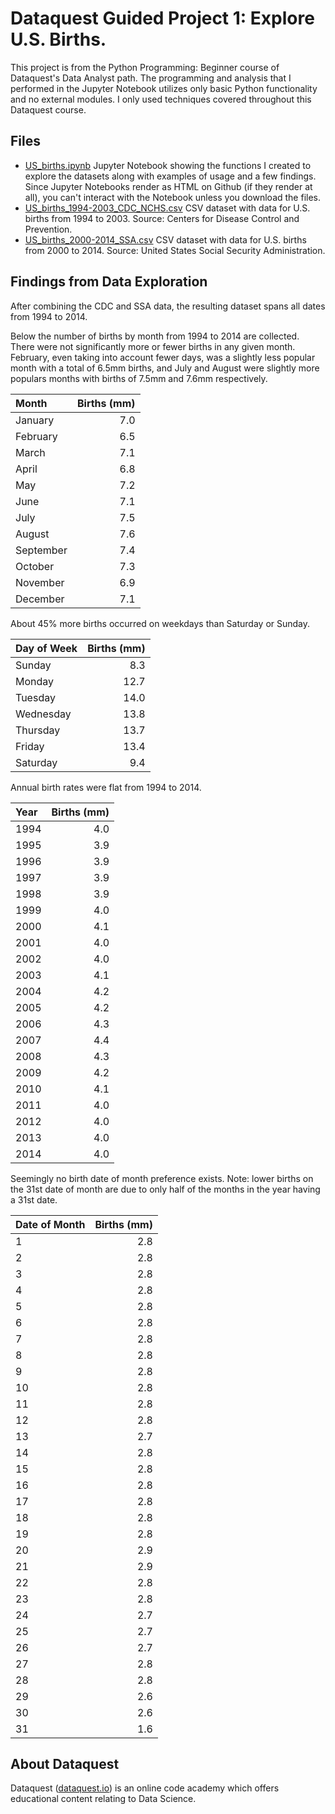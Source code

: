 # Dataquest Guided Project 1: Explore U.S. Births.
This project is from the Python Programming: Beginner course of Dataquest's Data Analyst path. The programming and analysis that I performed in the Jupyter Notebook utilizes only basic Python functionality and no external modules. I only used techniques covered throughout this Dataquest course.

## Files
- [US_births.ipynb](https://github.com/KPwagner/dataquest-project1-US-births/blob/master/US_births.ipynb) Jupyter Notebook showing the functions I created to explore the datasets along with examples of usage and a few findings. Since Jupyter Notebooks render as HTML on Github (if they render at all), you can't interact with the Notebook unless you download the files.
- [US_births_1994-2003_CDC_NCHS.csv](https://github.com/KPwagner/dataquest-project1-US-births/blob/master/US_births_1994-2003_CDC_NCHS.csv) CSV dataset with data for U.S. births from 1994 to 2003. Source: Centers for Disease Control and Prevention.
- [US_births_2000-2014_SSA.csv](https://github.com/KPwagner/dataquest-project1-US-births/blob/master/US_births_2000-2014_SSA.csv) CSV dataset with data for U.S. births from 2000 to 2014. Source: United States Social Security Administration.

## Findings from Data Exploration
After combining the CDC and SSA data, the resulting dataset spans all dates from 1994 to 2014.

Below the number of births by month from 1994 to 2014 are collected. There were not significantly more or fewer births in any given month. February, even taking into account fewer days, was a slightly less popular month with a total of 6.5mm births, and July and August were slightly more populars months with births of 7.5mm and 7.6mm respectively.

| Month | Births (mm) |
| :---- | -----: |
| January | 7.0 |
| February | 6.5 |
| March | 7.1 |
| April | 6.8 |
| May | 7.2 |
| June | 7.1 |
| July | 7.5 |
| August | 7.6 |
| September | 7.4 |
| October | 7.3 |
| November | 6.9 |
| December | 7.1 |

About 45% more births occurred on weekdays than Saturday or Sunday.

| Day of Week | Births (mm) |
| :---------- | ----------: |
| Sunday | 8.3 |
| Monday | 12.7 |
| Tuesday | 14.0 |
| Wednesday | 13.8 |
| Thursday | 13.7 |
| Friday | 13.4 |
| Saturday | 9.4 | 

Annual birth rates were flat from 1994 to 2014.

| Year | Births (mm) |
| :--- | ----------: |
| 1994 | 4.0 |
| 1995 | 3.9 |
| 1996 | 3.9 |
| 1997 | 3.9 |
| 1998 | 3.9 |
| 1999 | 4.0 |
| 2000 | 4.1 |
| 2001 | 4.0 |
| 2002 | 4.0 |
| 2003 | 4.1 |
| 2004 | 4.2 |
| 2005 | 4.2 |
| 2006 | 4.3 |
| 2007 | 4.4 |
| 2008 | 4.3 |
| 2009 | 4.2 |
| 2010 | 4.1 |
| 2011 | 4.0 |
| 2012 | 4.0 |
| 2013 | 4.0 |
| 2014 | 4.0 |

Seemingly no birth date of month preference exists. Note: lower births on the 31st date of month are due to only half of the months in the year having a 31st date.

| Date of Month | Births (mm) |
| :------------ | ----------: |
| 1 | 2.8 |
| 2 | 2.8 |
| 3 | 2.8 |
| 4 | 2.8 |
| 5 | 2.8 |
| 6 | 2.8 |
| 7 | 2.8 |
| 8 | 2.8 |
| 9 | 2.8 |
| 10 | 2.8 |
| 11 | 2.8 |
| 12 | 2.8 |
| 13 | 2.7 |
| 14 | 2.8 |
| 15 | 2.8 |
| 16 | 2.8 |
| 17 | 2.8 |
| 18 | 2.8 |
| 19 | 2.8 |
| 20 | 2.9 |
| 21 | 2.9 |
| 22 | 2.8 |
| 23 | 2.8 |
| 24 | 2.7 |
| 25 | 2.7 |
| 26 | 2.7 |
| 27 | 2.8 |
| 28 | 2.8 |
| 29 | 2.6 |
| 30 | 2.6 |
| 31 | 1.6 |

## About Dataquest
Dataquest ([dataquest.io](https://www.dataquest.io/home)) is an online code academy which offers educational content relating to Data Science.
